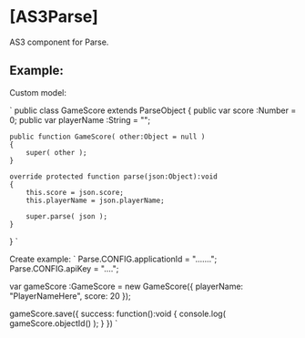 [AS3Parse]
========

AS3 component for Parse.

Example:
---------

Custom model:

`
public class GameScore extends ParseObject
{
	public var score :Number = 0;
	public var playerName :String = "";
	
	public function GameScore( other:Object = null )
	{
		super( other );
	}
	
	override protected function parse(json:Object):void
	{
		this.score = json.score;
		this.playerName = json.playerName;

		super.parse( json );
	}
}
`

Create example:
`
Parse.CONFIG.applicationId = ".......";
Parse.CONFIG.apiKey = "....";

var gameScore :GameScore = new GameScore({
	playerName: "PlayerNameHere",
	score: 20
});

gameScore.save({
	success: function():void
	{
		console.log( gameScore.objectId() );
	}
})
`